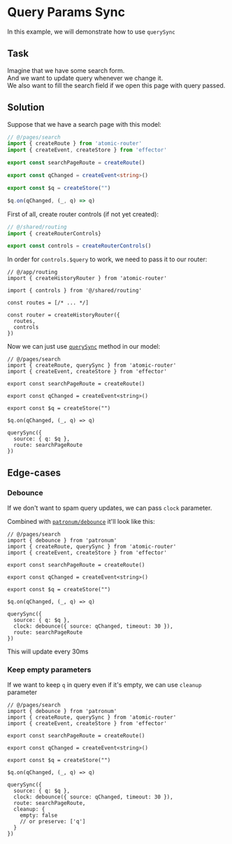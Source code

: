 # Query Params Sync

In this example, we will demonstrate how to use `querySync`

## Task

Imagine that we have some search form.  
And we want to update query whenever we change it.  
We also want to fill the search field if we open this page with query passed.

## Solution

Suppose that we have a search page with this model:

```ts
// @/pages/search
import { createRoute } from 'atomic-router'
import { createEvent, createStore } from 'effector'

export const searchPageRoute = createRoute()

export const qChanged = createEvent<string>()

export const $q = createStore("")

$q.on(qChanged, (_, q) => q)
```

First of all, create router controls (if not yet created):

```ts
// @/shared/routing
import { createRouterControls} 

export const controls = createRouterControls()
```

In order for `controls.$query` to work, we need to pass it to our router:

```ts{10}
// @/app/routing
import { createHistoryRouter } from 'atomic-router'

import { controls } from '@/shared/routing'

const routes = [/* ... */]

const router = createHistoryRouter({
  routes,
  controls
})
```

Now we can just use [`querySync`](/api/querySync) method in our model:

```ts{2,13-16}
// @/pages/search
import { createRoute, querySync } from 'atomic-router'
import { createEvent, createStore } from 'effector'

export const searchPageRoute = createRoute()

export const qChanged = createEvent<string>()

export const $q = createStore("")

$q.on(qChanged, (_, q) => q)

querySync({
  source: { q: $q },
  route: searchPageRoute
})
```

## Edge-cases

### Debounce

If we don't want to spam query updates, we can pass `clock` parameter.

Combined with [`patronum/debounce`](https://patronum.effector.dev/methods/debug/) it'll look like this:

```ts{2,16}
// @/pages/search
import { debounce } from 'patronum'
import { createRoute, querySync } from 'atomic-router'
import { createEvent, createStore } from 'effector'

export const searchPageRoute = createRoute()

export const qChanged = createEvent<string>()

export const $q = createStore("")

$q.on(qChanged, (_, q) => q)

querySync({
  source: { q: $q },
  clock: debounce({ source: qChanged, timeout: 30 }),
  route: searchPageRoute
})
```

This will update every 30ms

### Keep empty parameters

If we want to keep `q` in query even if it's empty, we can use `cleanup` parameter

```ts{18-21}
// @/pages/search
import { debounce } from 'patronum'
import { createRoute, querySync } from 'atomic-router'
import { createEvent, createStore } from 'effector'

export const searchPageRoute = createRoute()

export const qChanged = createEvent<string>()

export const $q = createStore("")

$q.on(qChanged, (_, q) => q)

querySync({
  source: { q: $q },
  clock: debounce({ source: qChanged, timeout: 30 }),
  route: searchPageRoute,
  cleanup: {
    empty: false
    // or preserve: ['q']
  }
})
```
